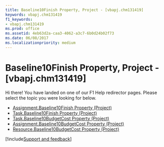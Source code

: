 ```yaml
---
title: Baseline10Finish Property, Project - [vbapj.chm131419]
keywords: vbapj.chm131419
f1_keywords:
- vbapj.chm131419
ms.prod: office
ms.assetid: 4eb63d2a-caa3-4062-a3c7-6b0d24b02f73
ms.date: 06/08/2017
ms.localizationpriority: medium
---
```



# Baseline10Finish Property, Project - [vbapj.chm131419]

Hi there! You have landed on one of our F1 Help redirector pages. Please select the topic you were looking for below.

- [Assignment.Baseline10Finish Property (Project)](https://msdn.microsoft.com/library/0d67a0c2-035e-80be-a588-4ea95b2da4c0%28Office.15%29.aspx)
- [Task.Baseline10Finish Property (Project)](https://msdn.microsoft.com/library/26c00d19-a907-50f1-511b-011a1797a49a%28Office.15%29.aspx)
- [Task.Baseline10BudgetCost Property (Project)](https://msdn.microsoft.com/library/3df1a2f6-4441-7222-f1e1-282730f0ef52%28Office.15%29.aspx)
- [Assignment.Baseline10BudgetCost Property (Project)](https://msdn.microsoft.com/library/75705ad0-4da0-2fd3-1dda-33042313d9c1%28Office.15%29.aspx)
- [Resource.Baseline10BudgetCost Property (Project)](https://msdn.microsoft.com/library/13ee0552-7ecb-de11-c806-575cdf6ef847%28Office.15%29.aspx)

[!include[Support and feedback](~/includes/feedback-boilerplate.md)]